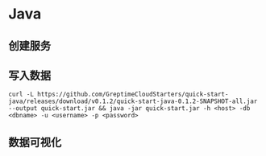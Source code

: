 # Java

## 创建服务
<!--@include: ./create-service.md-->

## 写入数据
<!--@include: ../../db-cloud-shared/quick-start/java.md-->

```shell
curl -L https://github.com/GreptimeCloudStarters/quick-start-java/releases/download/v0.1.2/quick-start-java-0.1.2-SNAPSHOT-all.jar --output quick-start.jar && java -jar quick-start.jar -h <host> -db <dbname> -u <username> -p <password>
```

## 数据可视化
<!--@include: ./visualize-data.md-->
